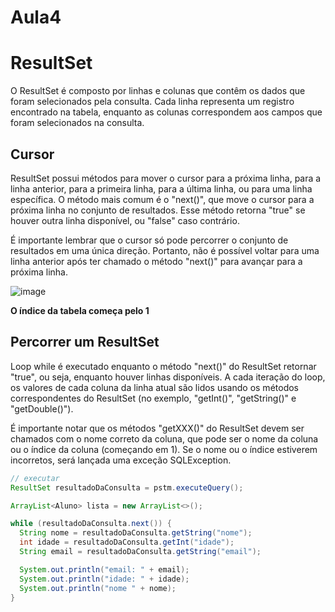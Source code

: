 # Aula4

# ResultSet

O ResultSet é composto por linhas e colunas que contêm os dados que foram selecionados pela consulta. Cada linha representa um registro encontrado na tabela, enquanto as colunas correspondem aos campos que foram selecionados na consulta.

## Cursor

ResultSet possui métodos para mover o cursor para a próxima linha, para a linha anterior, para a primeira linha, para a última linha, ou para uma linha específica. O método mais comum é o "next()", que move o cursor para a próxima linha no conjunto de resultados. Esse método retorna "true" se houver outra linha disponível, ou "false" caso contrário.

É importante lembrar que o cursor só pode percorrer o conjunto de resultados em uma única direção. Portanto, não é possível voltar para uma linha anterior após ter chamado o método "next()" para avançar para a próxima linha.

![image](https://user-images.githubusercontent.com/130251409/232260387-cbc5cf5b-9fa8-4dc7-a4bd-211d663cb0f7.png)

**O índice da tabela começa pelo 1**

## Percorrer um ResultSet

Loop while é executado enquanto o método "next()" do ResultSet retornar "true", ou seja, enquanto houver linhas disponíveis. A cada iteração do loop, os valores de cada coluna da linha atual são lidos usando os métodos correspondentes do ResultSet (no exemplo, "getInt()", "getString()" e "getDouble()").

É importante notar que os métodos "getXXX()" do ResultSet devem ser chamados com o nome correto da coluna, que pode ser o nome da coluna ou o índice da coluna (começando em 1). Se o nome ou o índice estiverem incorretos, será lançada uma exceção SQLException.

```java
// executar
ResultSet resultadoDaConsulta = pstm.executeQuery();

ArrayList<Aluno> lista = new ArrayList<>();

while (resultadoDaConsulta.next()) {
  String nome = resultadoDaConsulta.getString("nome");
  int idade = resultadoDaConsulta.getInt("idade");
  String email = resultadoDaConsulta.getString("email");

  System.out.println("email: " + email);
  System.out.println("idade: " + idade);
  System.out.println("nome " + nome);
}
```
